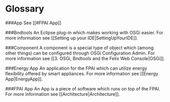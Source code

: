 # Glossary

###App
See [[#FPAI App]]

###Bndtools
An Eclipse plug-in which makes working with OSGi easier. For more information see [[Setting up your IDE|SettingUpYourIDE]].

###Component
A component is a special type of object which (among other things) can be configured through OSGi Configuration Admin. For more information see [[3. OSGi, Bndtools and the Felix Web Console|OSGi]].

###Energy App
An application for the FPAI which can utilize energy flexibility offered by smart appliances. For more information see [[Energy App|EnergyApp]].

###FPAI App
An App is a piece of software which runs on top of the FPAI. For more information see [[Architecture|Architecture]].
